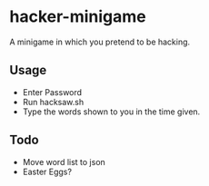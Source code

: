 # hacker-minigame
A minigame in which you pretend to be hacking.

## Usage
- Enter Password
- Run hacksaw.sh
- Type the words shown to you in the time given.

## Todo
- Move word list to json
- Easter Eggs?
